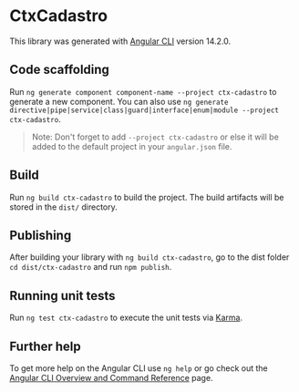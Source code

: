 # CtxCadastro

This library was generated with [Angular CLI](https://github.com/angular/angular-cli) version 14.2.0.

## Code scaffolding

Run `ng generate component component-name --project ctx-cadastro` to generate a new component. You can also use `ng generate directive|pipe|service|class|guard|interface|enum|module --project ctx-cadastro`.
> Note: Don't forget to add `--project ctx-cadastro` or else it will be added to the default project in your `angular.json` file. 

## Build

Run `ng build ctx-cadastro` to build the project. The build artifacts will be stored in the `dist/` directory.

## Publishing

After building your library with `ng build ctx-cadastro`, go to the dist folder `cd dist/ctx-cadastro` and run `npm publish`.

## Running unit tests

Run `ng test ctx-cadastro` to execute the unit tests via [Karma](https://karma-runner.github.io).

## Further help

To get more help on the Angular CLI use `ng help` or go check out the [Angular CLI Overview and Command Reference](https://angular.io/cli) page.
